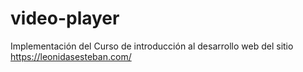 # video-player

Implementación del Curso de introducción al desarrollo web del sitio https://leonidasesteban.com/
